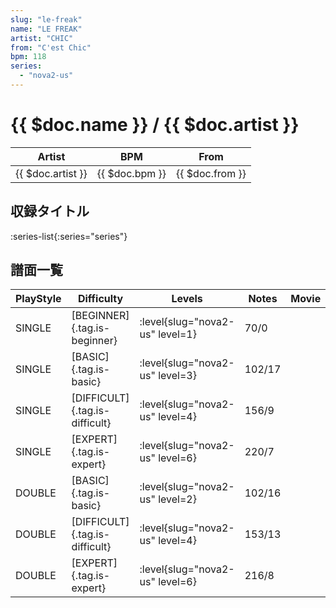 ```yaml
---
slug: "le-freak"
name: "LE FREAK"
artist: "CHIC"
from: "C'est Chic"
bpm: 118
series:
  - "nova2-us"
---
```


# {{ $doc.name }} / {{ $doc.artist }}

|Artist|BPM|From|
|------|---|----|
|{{ $doc.artist }}|{{ $doc.bpm }}|{{ $doc.from }}|

## 収録タイトル

:series-list{:series="series"}

## 譜面一覧

|PlayStyle|Difficulty|Levels|Notes|Movie|
|---------|----------|------|-----|-----|
|SINGLE|[BEGINNER]{.tag.is-beginner}|:level{slug="nova2-us" level=1}|70/0||
|SINGLE|[BASIC]{.tag.is-basic}|:level{slug="nova2-us" level=3}|102/17||
|SINGLE|[DIFFICULT]{.tag.is-difficult}|:level{slug="nova2-us" level=4}|156/9||
|SINGLE|[EXPERT]{.tag.is-expert}|:level{slug="nova2-us" level=6}|220/7||
|DOUBLE|[BASIC]{.tag.is-basic}|:level{slug="nova2-us" level=2}|102/16||
|DOUBLE|[DIFFICULT]{.tag.is-difficult}|:level{slug="nova2-us" level=4}|153/13||
|DOUBLE|[EXPERT]{.tag.is-expert}|:level{slug="nova2-us" level=6}|216/8||

